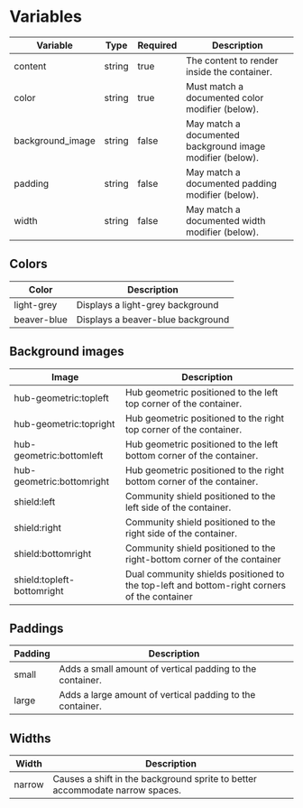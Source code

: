 # Variables
| Variable         | Type   | Required | Description                                               |
|------------------|--------|----------|-----------------------------------------------------------|
| content          | string | true     | The content to render inside the container.               |
| color            | string | true     | Must match a documented color modifier (below).           |
| background_image | string | false    | May match a documented background image modifier (below). |
| padding          | string | false    | May match a documented padding modifier (below).          |
 | width            | string | false    | May match a documented width modifier (below).            |

## Colors
| Color        | Description                        |
|--------------|------------------------------------|
 | light-grey   | Displays a light-grey background   |
 | beaver-blue  | Displays a beaver-blue background  |

## Background images
| Image                      | Description                                                                                 |
|----------------------------|---------------------------------------------------------------------------------------------|
| hub-geometric:topleft      | Hub geometric positioned to the left top corner of the container.                           |
| hub-geometric:topright     | Hub geometric positioned to the right top corner of the container.                          |
| hub-geometric:bottomleft   | Hub geometric positioned to the left bottom corner of the container.                        |
| hub-geometric:bottomright  | Hub geometric positioned to the right bottom corner of the container.                       |
| shield:left                | Community shield positioned to the left side of the container.                              |
| shield:right               | Community shield positioned to the right side of the container.                             |
| shield:bottomright         | Community shield positioned to the right-bottom corner of the container                     |
| shield:topleft-bottomright | Dual community shields positioned to the top-left and bottom-right corners of the container |

## Paddings
| Padding | Description                                               |
|---------|-----------------------------------------------------------|
| small   | Adds a small amount of vertical padding to the container. |
| large   | Adds a large amount of vertical padding to the container. |

## Widths
| Width  | Description                                                                  |
|--------|------------------------------------------------------------------------------|
| narrow | Causes a shift in the background sprite to better accommodate narrow spaces. |
